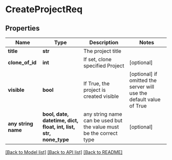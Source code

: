 # CreateProjectReq


## Properties
Name | Type | Description | Notes
------------ | ------------- | ------------- | -------------
**title** | **str** | The project title | 
**clone_of_id** | **int** | If set, clone specified Project | [optional] 
**visible** | **bool** | If True, the project is created visible | [optional]  if omitted the server will use the default value of True
**any string name** | **bool, date, datetime, dict, float, int, list, str, none_type** | any string name can be used but the value must be the correct type | [optional]

[[Back to Model list]](../README.md#documentation-for-models) [[Back to API list]](../README.md#documentation-for-api-endpoints) [[Back to README]](../README.md)


